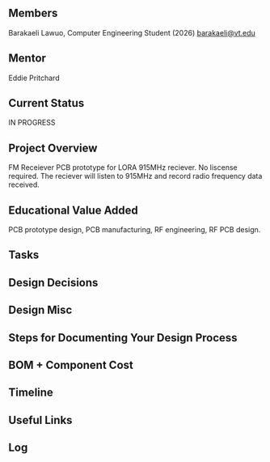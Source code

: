 ## Members
Barakaeli Lawuo, Computer Engineering Student (2026)
barakaeli@vt.edu

## Mentor
Eddie Pritchard

## Current Status
IN PROGRESS

## Project Overview

FM Receiever PCB prototype for LORA 915MHz reciever. No liscense required. The reciever will listen to 915MHz and record radio frequency data received. 

## Educational Value Added

PCB prototype design, PCB manufacturing, RF engineering, RF PCB design. 

## Tasks

<!-- Your Text Here. You may work with your mentor on this later when they are assigned -->

## Design Decisions

<!-- Your Text Here. You may work with your mentor on this later when they are assigned -->

## Design Misc

<!-- Your Text Here. You may work with your mentor on this later when they are assigned -->

## Steps for Documenting Your Design Process

<!-- Your Text Here. You may work with your mentor on this later when they are assigned -->

## BOM + Component Cost

<!-- Your Text Here. You may work with your mentor on this later when they are assigned -->

## Timeline

<!-- Your Text Here. You may work with your mentor on this later when they are assigned -->

## Useful Links

<!-- Your Text Here. You may work with your mentor on this later when they are assigned -->

## Log

<!-- Your Text Here. You may work with your mentor on this later when they are assigned -->

